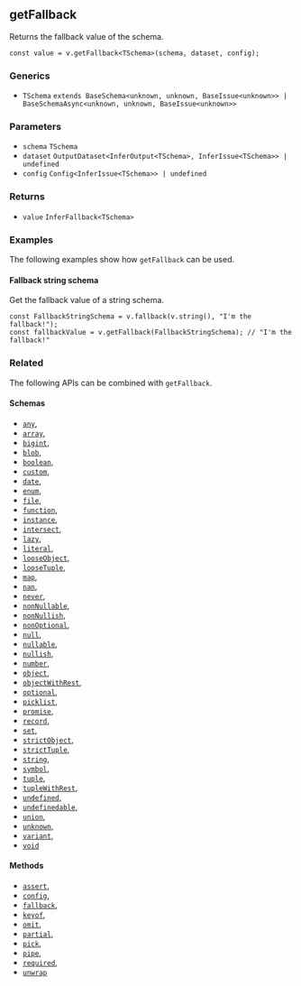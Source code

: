 getFallback
-----------

Returns the fallback value of the schema.

    const value = v.getFallback<TSchema>(schema, dataset, config);
    

### Generics

*   `TSchema` `extends BaseSchema<unknown, unknown, BaseIssue<unknown>> | BaseSchemaAsync<unknown, unknown, BaseIssue<unknown>>`

### Parameters

*   `schema` `TSchema`
*   `dataset` `OutputDataset<InferOutput<TSchema>, InferIssue<TSchema>> | undefined`
*   `config` `Config<InferIssue<TSchema>> | undefined`

### Returns

*   `value` `InferFallback<TSchema>`

### Examples

The following examples show how `getFallback` can be used.

#### Fallback string schema

Get the fallback value of a string schema.

    const FallbackStringSchema = v.fallback(v.string(), "I'm the fallback!");
    const fallbackValue = v.getFallback(FallbackStringSchema); // "I'm the fallback!"
    

### Related

The following APIs can be combined with `getFallback`.

#### Schemas

*   [`any`](any.md),
*   [`array`](array.md),
*   [`bigint`](bigint.md),
*   [`blob`](blob.md),
*   [`boolean`](boolean.md),
*   [`custom`](custom.md),
*   [`date`](date.md),
*   [`enum`](enum.md),
*   [`file`](file.md),
*   [`function`](function.md),
*   [`instance`](instance.md),
*   [`intersect`](intersect.md),
*   [`lazy`](lazy.md),
*   [`literal`](literal.md),
*   [`looseObject`](looseObject.md),
*   [`looseTuple`](looseTuple.md),
*   [`map`](map.md),
*   [`nan`](nan.md),
*   [`never`](never.md),
*   [`nonNullable`](nonNullable.md),
*   [`nonNullish`](nonNullish.md),
*   [`nonOptional`](nonOptional.md),
*   [`null`](null.md),
*   [`nullable`](nullable.md),
*   [`nullish`](nullish.md),
*   [`number`](number.md),
*   [`object`](object.md),
*   [`objectWithRest`](objectWithRest.md),
*   [`optional`](optional.md),
*   [`picklist`](picklist.md),
*   [`promise`](promise.md),
*   [`record`](record.md),
*   [`set`](set.md),
*   [`strictObject`](strictObject.md),
*   [`strictTuple`](strictTuple.md),
*   [`string`](string.md),
*   [`symbol`](symbol.md),
*   [`tuple`](tuple.md),
*   [`tupleWithRest`](tupleWithRest.md),
*   [`undefined`](undefined.md),
*   [`undefinedable`](undefinedable.md),
*   [`union`](union.md),
*   [`unknown`](unknown.md),
*   [`variant`](variant.md),
*   [`void`](void.md)

#### Methods

*   [`assert`](assert.md),
*   [`config`](config.md),
*   [`fallback`](fallback.md),
*   [`keyof`](keyof.md),
*   [`omit`](omit.md),
*   [`partial`](partial.md),
*   [`pick`](pick.md),
*   [`pipe`](pipe.md),
*   [`required`](required.md),
*   [`unwrap`](unwrap.md)